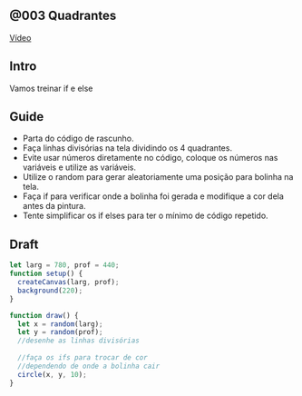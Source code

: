 ## @003 Quadrantes

[Vídeo](https://user-images.githubusercontent.com/4747652/228835366-3b4b9b47-131f-4165-8d08-3efa23a138d7.mp4)

## Intro

Vamos treinar if e else

## Guide

- Parta do código de rascunho.
- Faça linhas divisórias na tela dividindo os 4 quadrantes.
- Evite usar números diretamente no código, coloque os números nas variáveis e utilize as variáveis.
- Utilize o random para gerar aleatoriamente uma posição para bolinha na tela.
- Faça if para verificar onde a bolinha foi gerada e modifique a cor dela antes da pintura.
- Tente simplificar os if elses para ter o mínimo de código repetido.

## Draft

```js
let larg = 780, prof = 440;
function setup() {
  createCanvas(larg, prof);
  background(220);
}

function draw() {
  let x = random(larg);
  let y = random(prof);
  //desenhe as linhas divisórias
  
  //faça os ifs para trocar de cor
  //dependendo de onde a bolinha cair
  circle(x, y, 10);
}
```
